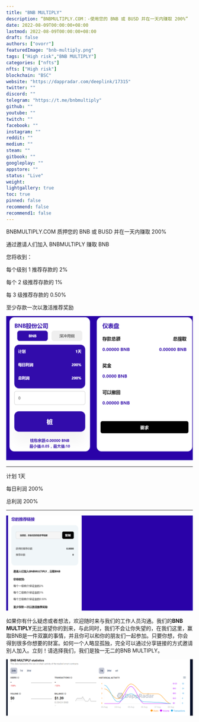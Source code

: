 ```yaml
---
title: "BNB MULTIPLY"
description: “BNBMULTIPLY.COM：-使用您的 BNB 或 BUSD 并在一天内赚取 200%”
date: 2022-08-09T00:00:00+08:00
lastmod: 2022-08-09T00:00:00+08:00
draft: false
authors: ["ovorr"]
featuredImage: "bnb-multiply.png"
tags: ["High risk","BNB MULTIPLY"]
categories: ["nfts"]
nfts: ["High risk"]
blockchain: "BSC"
website: "https://dappradar.com/deeplink/17315"
twitter: ""
discord: ""
telegram: "https://t.me/bnbmultiply"
github: ""
youtube: ""
twitch: ""
facebook: ""
instagram: ""
reddit: ""
medium: ""
steam: ""
gitbook: ""
googleplay: ""
appstore: ""
status: "Live"
weight: 
lightgallery: true
toc: true
pinned: false
recommend: false
recommend1: false
---
```

<p>BNBMULTIPLY.COM 质押您的 BNB 或 BUSD 并在一天内赚取 200%</p>
<p>通过邀请人们加入 BNBMULTIPLY 赚取 BNB</p>
<p>您将收到：</p>
<p>每个级别 1 推荐存款的 2%</p>
<p>每个 2 级推荐存款的 1%</p>
<p>每 3 级推荐存款的 0.50%</p>
<p>至少存款一次以激活推荐奖励</p>



![a](a.png)



---

计划           1天

每日利润   200%

总利润       200%

---



![b](b.png)





如果你有什么疑虑或者想法，欢迎随时来与我们的工作人员沟通。我们的**BNB MULTIPLY**无比渴望你的到来，与此同时，我们不会让你失望的，在我们这里，赢取BNB是一件双赢的事情，并且你可以和你的朋友们一起参加。只要你想，你会得到很多你想要的财富。如何一个人略显孤独，完全可以通过分享链接的方式邀请别人加入。立刻！请选择我们，我们是独一无二的BNB MULTIPLY。

![c](c.png)
